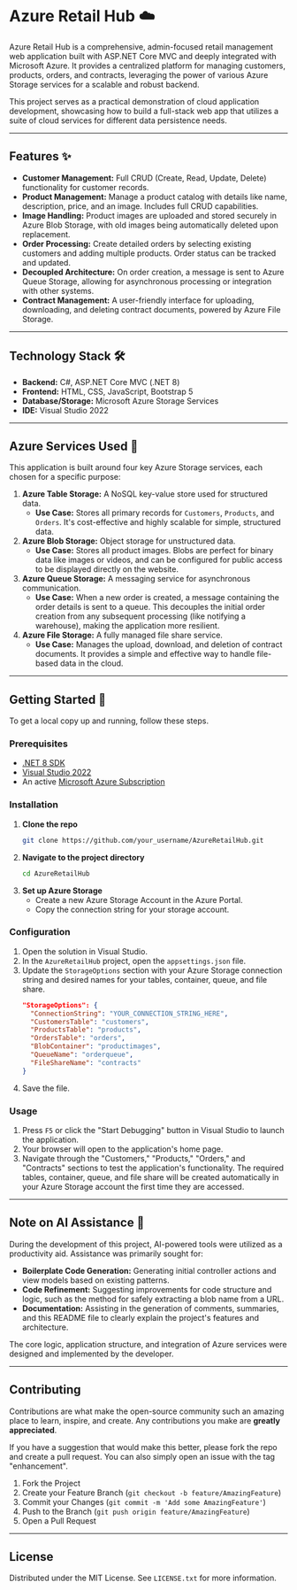 

# Azure Retail Hub ☁️

Azure Retail Hub is a comprehensive, admin-focused retail management web application built with ASP.NET Core MVC and deeply integrated with Microsoft Azure. It provides a centralized platform for managing customers, products, orders, and contracts, leveraging the power of various Azure Storage services for a scalable and robust backend.

This project serves as a practical demonstration of cloud application development, showcasing how to build a full-stack web app that utilizes a suite of cloud services for different data persistence needs.

-----

## Features ✨

  * **Customer Management:** Full CRUD (Create, Read, Update, Delete) functionality for customer records.
  * **Product Management:** Manage a product catalog with details like name, description, price, and an image. Includes full CRUD capabilities.
  * **Image Handling:** Product images are uploaded and stored securely in Azure Blob Storage, with old images being automatically deleted upon replacement.
  * **Order Processing:** Create detailed orders by selecting existing customers and adding multiple products. Order status can be tracked and updated.
  * **Decoupled Architecture:** On order creation, a message is sent to Azure Queue Storage, allowing for asynchronous processing or integration with other systems.
  * **Contract Management:** A user-friendly interface for uploading, downloading, and deleting contract documents, powered by Azure File Storage.

-----

## Technology Stack 🛠️

  * **Backend:** C\#, ASP.NET Core MVC (.NET 8)
  * **Frontend:** HTML, CSS, JavaScript, Bootstrap 5
  * **Database/Storage:** Microsoft Azure Storage Services
  * **IDE:** Visual Studio 2022

-----

## Azure Services Used 🚀

This application is built around four key Azure Storage services, each chosen for a specific purpose:

1.  **Azure Table Storage:** A NoSQL key-value store used for structured data.
      * **Use Case:** Stores all primary records for `Customers`, `Products`, and `Orders`. It's cost-effective and highly scalable for simple, structured data.
2.  **Azure Blob Storage:** Object storage for unstructured data.
      * **Use Case:** Stores all product images. Blobs are perfect for binary data like images or videos, and can be configured for public access to be displayed directly on the website.
3.  **Azure Queue Storage:** A messaging service for asynchronous communication.
      * **Use Case:** When a new order is created, a message containing the order details is sent to a queue. This decouples the initial order creation from any subsequent processing (like notifying a warehouse), making the application more resilient.
4.  **Azure File Storage:** A fully managed file share service.
      * **Use Case:** Manages the upload, download, and deletion of contract documents. It provides a simple and effective way to handle file-based data in the cloud.

-----

## Getting Started 🏁

To get a local copy up and running, follow these steps.

### Prerequisites

  * [.NET 8 SDK](https://dotnet.microsoft.com/download/dotnet/8.0)
  * [Visual Studio 2022](https://visualstudio.microsoft.com/vs/)
  * An active [Microsoft Azure Subscription](https://azure.microsoft.com/free/)

### Installation

1.  **Clone the repo**
    ```sh
    git clone https://github.com/your_username/AzureRetailHub.git
    ```
2.  **Navigate to the project directory**
    ```sh
    cd AzureRetailHub
    ```
3.  **Set up Azure Storage**
      * Create a new Azure Storage Account in the Azure Portal.
      * Copy the connection string for your storage account.

### Configuration

1.  Open the solution in Visual Studio.
2.  In the `AzureRetailHub` project, open the `appsettings.json` file.
3.  Update the `StorageOptions` section with your Azure Storage connection string and desired names for your tables, container, queue, and file share.
    ```json
    "StorageOptions": {
      "ConnectionString": "YOUR_CONNECTION_STRING_HERE",
      "CustomersTable": "customers",
      "ProductsTable": "products",
      "OrdersTable": "orders",
      "BlobContainer": "productimages",
      "QueueName": "orderqueue",
      "FileShareName": "contracts"
    }
    ```
4.  Save the file.

### Usage

1.  Press `F5` or click the "Start Debugging" button in Visual Studio to launch the application.
2.  Your browser will open to the application's home page.
3.  Navigate through the "Customers," "Products," "Orders," and "Contracts" sections to test the application's functionality. The required tables, container, queue, and file share will be created automatically in your Azure Storage account the first time they are accessed.

-----

## Note on AI Assistance 🤖

During the development of this project, AI-powered tools were utilized as a productivity aid. Assistance was primarily sought for:

  * **Boilerplate Code Generation:** Generating initial controller actions and view models based on existing patterns.
  * **Code Refinement:** Suggesting improvements for code structure and logic, such as the method for safely extracting a blob name from a URL.
  * **Documentation:** Assisting in the generation of comments, summaries, and this README file to clearly explain the project's features and architecture.

The core logic, application structure, and integration of Azure services were designed and implemented by the developer.

-----

## Contributing

Contributions are what make the open-source community such an amazing place to learn, inspire, and create. Any contributions you make are **greatly appreciated**.

If you have a suggestion that would make this better, please fork the repo and create a pull request. You can also simply open an issue with the tag "enhancement".

1.  Fork the Project
2.  Create your Feature Branch (`git checkout -b feature/AmazingFeature`)
3.  Commit your Changes (`git commit -m 'Add some AmazingFeature'`)
4.  Push to the Branch (`git push origin feature/AmazingFeature`)
5.  Open a Pull Request

-----

## License

Distributed under the MIT License. See `LICENSE.txt` for more information.
